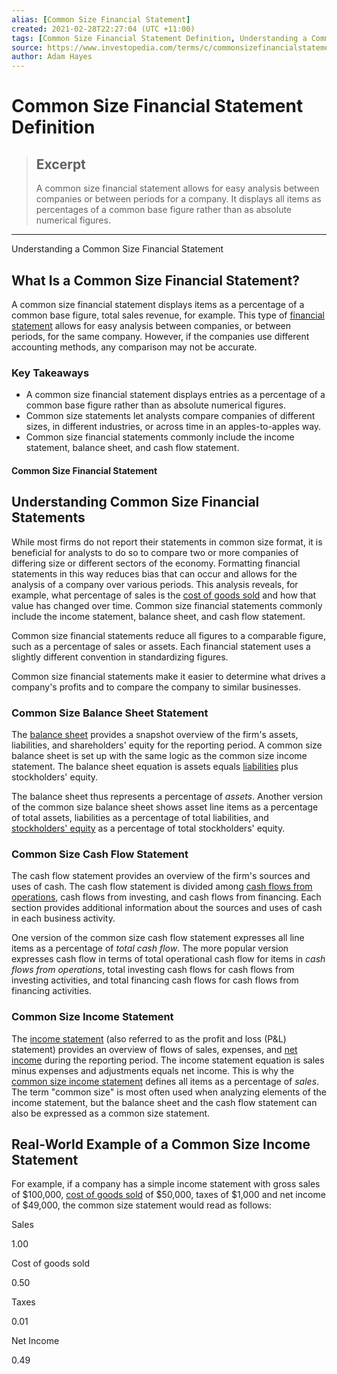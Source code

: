 ```yaml
---
alias: [Common Size Financial Statement]
created: 2021-02-28T22:27:04 (UTC +11:00)
tags: [Common Size Financial Statement Definition, Understanding a Common Size Financial Statement]
source: https://www.investopedia.com/terms/c/commonsizefinancialstatement.asp
author: Adam Hayes
---
```


# Common Size Financial Statement Definition

> ## Excerpt
> A common size financial statement allows for easy analysis between companies or between periods for a company. It displays all items as percentages of a common base figure rather than as absolute numerical figures.

---

Understanding a Common Size Financial Statement
## What Is a Common Size Financial Statement?

A common size financial statement displays items as a percentage of a common base figure, total sales revenue, for example. This type of [financial statement](https://www.investopedia.com/video/play/financial-statements/) allows for easy analysis between companies, or between periods, for the same company. However, if the companies use different accounting methods, any comparison may not be accurate.

### Key Takeaways

-   A common size financial statement displays entries as a percentage of a common base figure rather than as absolute numerical figures.
-   Common size statements let analysts compare companies of different sizes, in different industries, or across time in an apples-to-apples way.
-   Common size financial statements commonly include the income statement, balance sheet, and cash flow statement.

#### Common Size Financial Statement

## Understanding Common Size Financial Statements

While most firms do not report their statements in common size format, it is beneficial for analysts to do so to compare two or more companies of differing size or different sectors of the economy. Formatting financial statements in this way reduces bias that can occur and allows for the analysis of a company over various periods. This analysis reveals, for example, what percentage of sales is the [cost of goods sold](https://www.investopedia.com/terms/c/cogs.asp) and how that value has changed over time. Common size financial statements commonly include the income statement, balance sheet, and cash flow statement.

Common size financial statements reduce all figures to a comparable figure, such as a percentage of sales or assets. Each financial statement uses a slightly different convention in standardizing figures.

Common size financial statements make it easier to determine what drives a company's profits and to compare the company to similar businesses.

### Common Size Balance Sheet Statement

The [balance sheet](https://www.investopedia.com/terms/b/balancesheet.asp) provides a snapshot overview of the firm's assets, liabilities, and shareholders' equity for the reporting period. A common size balance sheet is set up with the same logic as the common size income statement. The balance sheet equation is assets equals [liabilities](https://www.investopedia.com/terms/l/liability.asp) plus stockholders' equity.

The balance sheet thus represents a percentage of _assets_. Another version of the common size balance sheet shows asset line items as a percentage of total assets, liabilities as a percentage of total liabilities, and [stockholders' equity](https://www.investopedia.com/articles/investing/101713/balance-sheet-analyzing-owners-equity.asp) as a percentage of total stockholders' equity.

### Common Size Cash Flow Statement

The cash flow statement provides an overview of the firm's sources and uses of cash. The cash flow statement is divided among [cash flows from operations](https://www.investopedia.com/terms/c/cash-flow-from-operating-activities.asp), cash flows from investing, and cash flows from financing. Each section provides additional information about the sources and uses of cash in each business activity.

One version of the common size cash flow statement expresses all line items as a percentage of _total cash flow_. The more popular version expresses cash flow in terms of total operational cash flow for items in _cash flows from operations_, total investing cash flows for cash flows from investing activities, and total financing cash flows for cash flows from financing activities.

### Common Size Income Statement

The [income statement](https://www.investopedia.com/terms/i/incomestatement.asp) (also referred to as the profit and loss (P&L) statement) provides an overview of flows of sales, expenses, and [net income](https://www.investopedia.com/terms/n/netincome.asp) during the reporting period. The income statement equation is sales minus expenses and adjustments equals net income. This is why the [common size income statement](https://www.investopedia.com/terms/c/commonsizeincomestatement.asp) defines all items as a percentage of _sales_. The term "common size" is most often used when analyzing elements of the income statement, but the balance sheet and the cash flow statement can also be expressed as a common size statement.

## Real-World Example of a Common Size Income Statement

For example, if a company has a simple income statement with gross sales of $100,000, [cost of goods sold](https://www.investopedia.com/terms/c/cogs.asp) of $50,000, taxes of $1,000 and net income of $49,000, the common size statement would read as follows:

Sales

1.00

Cost of goods sold

0.50

Taxes

0.01

Net Income

0.49

